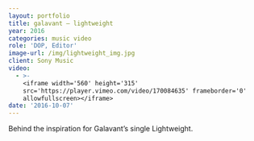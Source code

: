 ```yaml
---
layout: portfolio
title: galavant — lightweight
year: 2016
categories: music video
role: 'DOP, Editor'
image-url: /img/lightweight_img.jpg
client: Sony Music
video:
  - >-
    <iframe width='560' height='315'
    src='https://player.vimeo.com/video/170084635' frameborder='0'
    allowfullscreen></iframe>
date: '2016-10-07'
---
```


Behind the inspiration for Galavant’s single Lightweight.
